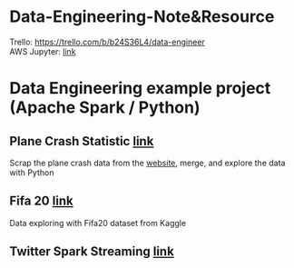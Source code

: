 # Data-Engineering-Note&Resource 
Trello: https://trello.com/b/b24S36L4/data-engineer <br/>
AWS Jupyter: <a href="https://ec2-13-229-231-144.ap-southeast-1.compute.amazonaws.com:8888/">link</a>

# Data Engineering example project (Apache Spark / Python)
## Plane Crash Statistic <a href="https://github.com/tanat1994/data-engineering-note/tree/master/myproject/scraping-planecrash">link</a>
Scrap the plane crash data from the <a href="http://www.planecrashinfo.com/">website</a>, merge, and explore the data with Python

## Fifa 20 <a href="https://github.com/tanat1994/data-engineering-note/tree/master/myproject/fifa20">link</a>
Data exploring with Fifa20 dataset from Kaggle

## Twitter Spark Streaming <a href="https://github.com/tanat1994/data-engineering-note/tree/master/myproject/twitter-streaming">link</a>
